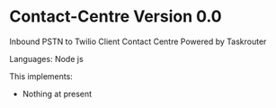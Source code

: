 # Contact-Centre Version 0.0

Inbound PSTN to Twilio Client Contact Centre Powered by Taskrouter 

Languages: Node js

This implements:

- Nothing at present



